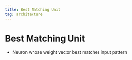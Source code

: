 ```yaml
---
title: Best Matching Unit
tag: architecture
---
```


# Best Matching Unit
- Neuron whose weight vector best matches input pattern












